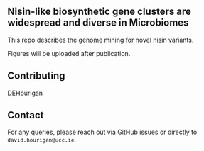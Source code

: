 ## Nisin-like biosynthetic gene clusters are widespread and diverse in Microbiomes
This repo describes the genome mining for novel nisin variants. 

Figures will be uploaded after publication.
 
## Contributing

DEHourigan
 
## Contact

For any queries, please reach out via GitHub issues or directly to `david.hourigan@ucc.ie`.